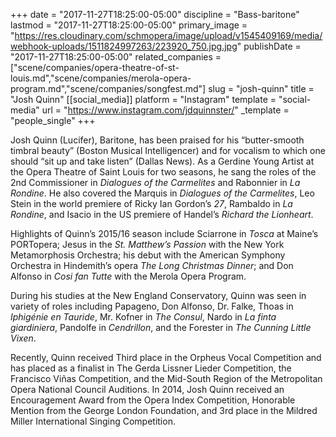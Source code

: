 +++
date = "2017-11-27T18:25:00-05:00"
discipline = "Bass-baritone"
lastmod = "2017-11-27T18:25:00-05:00"
primary_image = "https://res.cloudinary.com/schmopera/image/upload/v1545409169/media/webhook-uploads/1511824997263/223920_750.jpg.jpg"
publishDate = "2017-11-27T18:25:00-05:00"
related_companies = ["scene/companies/opera-theatre-of-st-louis.md","scene/companies/merola-opera-program.md","scene/companies/songfest.md"]
slug = "josh-quinn"
title = "Josh Quinn"
[[social_media]]
platform = "Instagram"
template = "social-media"
url = "https://www.instagram.com/jdquinnster/"
_template = "people_single"
+++

Josh Quinn (Lucifer), Baritone, has been praised for his “butter-smooth timbral beauty” (Boston Musical Intelligencer) and for vocalism to which one should “sit up and take listen” (Dallas News). As a Gerdine Young Artist at the Opera Theatre of Saint Louis for two seasons, he sang the roles of the 2nd Commissioner in *Dialogues of the Carmelites* and Rabonnier in *La Rondine*. He also covered the Marquis in *Dialogues of the Carmelites*, Leo Stein in the world premiere of Ricky Ian Gordon’s *27*, Rambaldo in *La Rondine*, and Isacio in the US premiere of Handel’s *Richard the Lionheart*. 

Highlights of Quinn’s 2015/16 season include Sciarrone in *Tosca* at Maine’s PORTopera; Jesus in the *St. Matthew’s Passion* with the New York Metamorphosis Orchestra; his debut with the American Symphony Orchestra in Hindemith’s opera *The Long Christmas Dinner*; and Don Alfonso in *Cosi fan Tutte* with the Merola Opera Program. 

During his studies at the New England Conservatory, Quinn was seen in variety of roles including Papageno, Don Alfonso, Dr. Falke, Thoas in *Iphigénie en Tauride*, Mr. Kofner in *The Consul*, Nardo in *La finta giardiniera*, Pandolfe in *Cendrillon*, and the Forester in *The Cunning Little Vixen*. 

Recently, Quinn received Third place in the Orpheus Vocal Competition and has placed as a finalist in The Gerda Lissner Lieder Competition, the Francisco Viñas Competition, and the Mid-South Region of the Metropolitan Opera National Council Auditions. In 2014, Josh Quinn received an Encouragement Award from the Opera Index Competition, Honorable Mention from the George London Foundation, and 3rd place in the Mildred Miller International Singing Competition.
